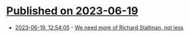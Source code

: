 # [Published on 2023-06-19](index.md)

* [2023-06-19, 12:54:05](https://lobste.rs/s/ii7fpk/we_need_more_richard_stallman_not_less) - [We need more of Richard Stallman, not less](https://ploum.net/2023-06-19-more-rms.html)
